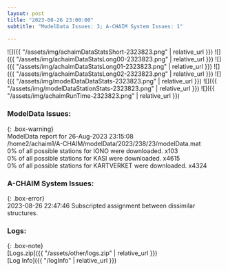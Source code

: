 ```yaml
---
layout: post
title: "2023-08-26 23:00:00"
subtitle: "ModelData Issues: 3; A-CHAIM System Issues: 1"

---
```


![]({{ "/assets/img/achaimDataStatsShort-2323823.png" | relative_url }})
![]({{ "/assets/img/achaimDataStatsLong00-2323823.png" | relative_url }})
![]({{ "/assets/img/achaimDataStatsLong01-2323823.png" | relative_url }})
![]({{ "/assets/img/achaimDataStatsLong02-2323823.png" | relative_url }})
![]({{ "/assets/img/modelDataDataStats-2323823.png" | relative_url }})
![]({{ "/assets/img/modelDataStationStats-2323823.png" | relative_url }})
![]({{ "/assets/img/achaimRunTime-2323823.png" | relative_url }})


### ModelData Issues:  
  
{: .box-warning}  
 ModelData report for 26-Aug-2023 23:15:08   
 /home2/achaim1/A-CHAIM/modelData/2023/238/23/modelData.mat   
 0% of all possible stations for IONO were downloaded. x103   
 0% of all possible stations for KASI were downloaded. x4615   
 0% of all possible stations for KARTVERKET were downloaded. x4324   
  
### A-CHAIM System Issues:  
  
{: .box-error}  
2023-08-26 22:47:46 Subscripted assignment between dissimilar structures.  

### Logs:  
  
{: .box-note}  
[Logs.zip]({{ "/assets/other/logs.zip" | relative_url }})  
[Log Info]({{ "/logInfo" | relative_url }})  

